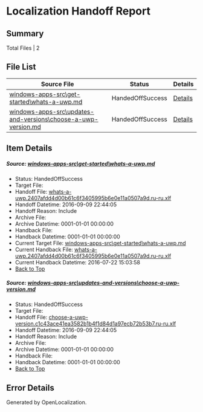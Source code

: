 # <a name='report-top'></a> Localization Handoff Report

## Summary
 Total Files | 2

## File List
 Source File | Status | Details 
 ----------- | ------ | ------- 
 [windows-apps-src\get-started\whats-a-uwp.md](https://github.com/Microsoft/windows-apps/blob/c1188f00b38e6bfadd57d24fe579f70049b2ca81/windows-apps-src/get-started/whats-a-uwp.md) | HandedOffSuccess | [Details](#7f216cebc0c52f792d1c71ad096f312749a59e5d3949)
 [windows-apps-src\updates-and-versions\choose-a-uwp-version.md](https://github.com/Microsoft/windows-apps/blob/46852d305b2c19b46a904cabf928978c6c9f1606/windows-apps-src/updates-and-versions/choose-a-uwp-version.md) | HandedOffSuccess | [Details](#249bba67b844585b590294a456e3d0e74c392c958005)

## Item Details
##### <a name='7f216cebc0c52f792d1c71ad096f312749a59e5d3949'></a> Source: [windows-apps-src\get-started\whats-a-uwp.md](https://github.com/Microsoft/windows-apps/blob/c1188f00b38e6bfadd57d24fe579f70049b2ca81/windows-apps-src/get-started/whats-a-uwp.md)
* Status: HandedOffSuccess
* Target File: 
* Handoff File: [whats-a-uwp.2407afdd4d00b61c6f3405995b6e0e11a0507a9d.ru-ru.xlf](https://github.com/Microsoft/WDG.handoff/blob/a46fa6259b1c0a67f969ef7783d9602cf60f0fa5/ol-handoff/Microsoft/windows-apps.ru-ru/master/whats-a-uwp.2407afdd4d00b61c6f3405995b6e0e11a0507a9d.ru-ru.xlf)
* Handoff Datetime: 2016-09-09 22:44:05
* Handoff Reason: Include
* Archive File: 
* Archive Datetime: 0001-01-01 00:00:00
* Handback File: 
* Handback Datetime: 0001-01-01 00:00:00
* Current Target File: [windows-apps-src\get-started\whats-a-uwp.md](https://github.com/Microsoft/windows-apps.ru-ru/blob/81509154df2836d3b178093c1d13577e82bcf283/windows-apps-src/get-started/whats-a-uwp.md)
* Current Handback File: [whats-a-uwp.2407afdd4d00b61c6f3405995b6e0e11a0507a9d.ru-ru.xlf](https://github.com/Microsoft/WDG.handback/blob/89e18d262cd79dc5daaebebfd604380d77a8b19d/ol-handback/Microsoft/windows-apps.ru-ru/master/whats-a-uwp.2407afdd4d00b61c6f3405995b6e0e11a0507a9d.ru-ru.xlf)
* Current Handback Datetime: 2016-07-22 15:03:58
* [Back to Top](#report-top)

##### <a name='249bba67b844585b590294a456e3d0e74c392c958005'></a> Source: [windows-apps-src\updates-and-versions\choose-a-uwp-version.md](https://github.com/Microsoft/windows-apps/blob/46852d305b2c19b46a904cabf928978c6c9f1606/windows-apps-src/updates-and-versions/choose-a-uwp-version.md)
* Status: HandedOffSuccess
* Target File: 
* Handoff File: [choose-a-uwp-version.c1c43ace41ea3582b1b4f1d84d1a97ecb72b53b7.ru-ru.xlf](https://github.com/Microsoft/WDG.handoff/blob/a46fa6259b1c0a67f969ef7783d9602cf60f0fa5/ol-handoff/Microsoft/windows-apps.ru-ru/master/choose-a-uwp-version.c1c43ace41ea3582b1b4f1d84d1a97ecb72b53b7.ru-ru.xlf)
* Handoff Datetime: 2016-09-09 22:44:05
* Handoff Reason: Include
* Archive File: 
* Archive Datetime: 0001-01-01 00:00:00
* Handback File: 
* Handback Datetime: 0001-01-01 00:00:00
* [Back to Top](#report-top)


## Error Details

Generated by OpenLocalization.
